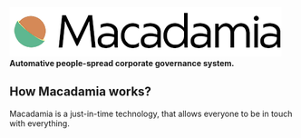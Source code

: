 ![alt text](https://raw.githubusercontent.com/Fidddle/Macadamia/master/lgo-mini.png)</br>
<b>Automative people-spread corporate governance system.</b>


## How Macadamia works?
<p>
   Macadamia is a just-in-time technology, that allows everyone to be in touch with everything.
</p>
